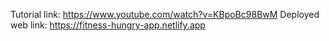 Tutorial link: https://www.youtube.com/watch?v=KBpoBc98BwM
Deployed web link: https://fitness-hungry-app.netlify.app
